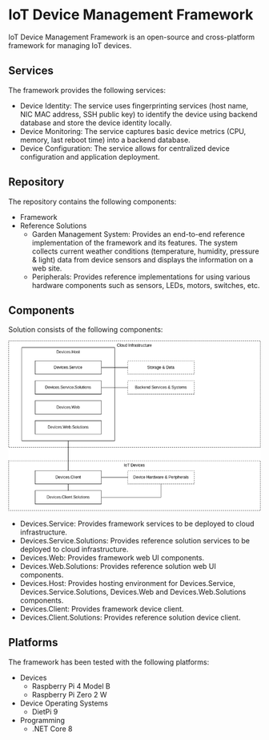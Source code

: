 # IoT Device Management Framework

IoT Device Management Framework is an open-source and cross-platform framework for managing IoT devices.

## Services

The framework provides the following services:

- Device Identity: The service uses fingerprinting services (host name, NIC MAC address, SSH public key) to identify the device using backend database and store the device identity locally.
- Device Monitoring: The service captures basic device metrics (CPU, memory, last reboot time) into a backend database.
- Device Configuration: The service allows for centralized device configuration and application deployment.

## Repository

The repository contains the following components:

- Framework
- Reference Solutions
  - Garden Management System: Provides an end-to-end reference implementation of the framework and its features. The system collects current weather conditions (temperature, humidity, pressure & light) data from device sensors and displays the information on a web site.
  - Peripherals: Provides reference implementations for using various hardware components such as sensors, LEDs, motors, switches, etc.

## Components

Solution consists of the following components:

![Architecture Diagram](./Resources/Images/Architecture.png)

- Devices.Service: Provides framework services to be deployed to cloud infrastructure.
- Devices.Service.Solutions: Provides reference solution services to be deployed to cloud infrastructure.
- Devices.Web: Provides framework web UI components.
- Devices.Web.Solutions: Provides reference solution web UI components.
- Devices.Host: Provides hosting environment for Devices.Service, Devices.Service.Solutions, Devices.Web and Devices.Web.Solutions components.
- Devices.Client: Provides framework device client.
- Devices.Client.Solutions: Provides reference solution device client.

## Platforms

The framework has been tested with the following platforms:

- Devices
  - Raspberry Pi 4 Model B
  - Raspberry Pi Zero 2 W
- Device Operating Systems
  - DietPi 9
- Programming
  - .NET Core 8